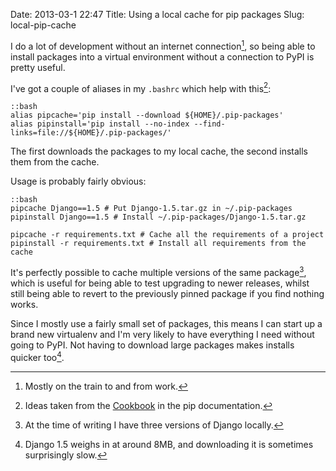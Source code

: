 Date: 2013-03-1 22:47
Title: Using a local cache for pip packages
Slug: local-pip-cache

I do a lot of development without an internet connection[^1], so being
able to install packages into a virtual environment without a
connection to PyPI is pretty useful.

I've got a couple of aliases in my `.bashrc` which help with this[^2]:

    ::bash
    alias pipcache='pip install --download ${HOME}/.pip-packages'
    alias pipinstall='pip install --no-index --find-links=file://${HOME}/.pip-packages/'

The first downloads the packages to my local cache, the second
installs them from the cache.

Usage is probably fairly obvious:

    ::bash
    pipcache Django==1.5 # Put Django-1.5.tar.gz in ~/.pip-packages
    pipinstall Django==1.5 # Install ~/.pip-packages/Django-1.5.tar.gz

    pipcache -r requirements.txt # Cache all the requirements of a project
    pipinstall -r requirements.txt # Install all requirements from the cache

It's perfectly possible to cache multiple versions of the same
package[^3], which is useful for being able to test upgrading to newer
releases, whilst still being able to revert to the previously pinned
package if you find nothing works.

Since I mostly use a fairly small set of packages, this means I can
start up a brand new virtualenv and I'm very likely to have everything
I need without going to PyPI. Not having to download large packages
makes installs quicker too[^4].


[^1]: Mostly on the train to and from work.
[^2]: Ideas taken from the [Cookbook](http://www.pip-installer.org/en/latest/cookbook.html#fast-local-installs) in the pip documentation.
[^3]: At the time of writing I have three versions of Django locally.
[^4]: Django 1.5 weighs in at around 8MB, and downloading it is
      sometimes surprisingly slow.

